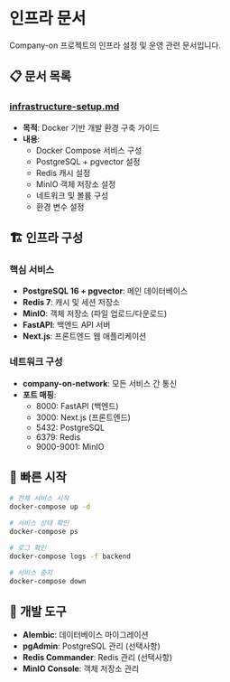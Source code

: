 # 인프라 문서

Company-on 프로젝트의 인프라 설정 및 운영 관련 문서입니다.

## 📋 문서 목록

### [infrastructure-setup.md](./infrastructure-setup.md)
- **목적**: Docker 기반 개발 환경 구축 가이드
- **내용**:
  - Docker Compose 서비스 구성
  - PostgreSQL + pgvector 설정
  - Redis 캐시 설정
  - MinIO 객체 저장소 설정
  - 네트워크 및 볼륨 구성
  - 환경 변수 설정

## 🏗️ 인프라 구성

### 핵심 서비스
- **PostgreSQL 16 + pgvector**: 메인 데이터베이스
- **Redis 7**: 캐시 및 세션 저장소
- **MinIO**: 객체 저장소 (파일 업로드/다운로드)
- **FastAPI**: 백엔드 API 서버
- **Next.js**: 프론트엔드 웹 애플리케이션

### 네트워크 구성
- **company-on-network**: 모든 서비스 간 통신
- **포트 매핑**:
  - 8000: FastAPI (백엔드)
  - 3000: Next.js (프론트엔드)
  - 5432: PostgreSQL
  - 6379: Redis
  - 9000-9001: MinIO

## 🚀 빠른 시작

```bash
# 전체 서비스 시작
docker-compose up -d

# 서비스 상태 확인
docker-compose ps

# 로그 확인
docker-compose logs -f backend

# 서비스 중지
docker-compose down
```

## 🔧 개발 도구

- **Alembic**: 데이터베이스 마이그레이션
- **pgAdmin**: PostgreSQL 관리 (선택사항)
- **Redis Commander**: Redis 관리 (선택사항)
- **MinIO Console**: 객체 저장소 관리
